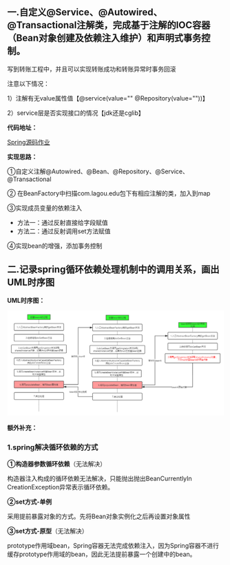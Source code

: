 ## 一.自定义@Service、@Autowired、@Transactional注解类，完成基于注解的IOC容器（Bean对象创建及依赖注入维护）和声明式事务控制。

写到转账工程中，并且可以实现转账成功和转账异常时事务回滚

注意以下情况：

1）注解有无value属性值【@service(value="" @Repository(value=""))】

2）service层是否实现接口的情况【jdk还是cglib】



**代码地址：**

[Spring源码作业](https://github.com/chao96/0406_spring)

**实现思路：**

①自定义注解@Autowired、@Bean、@Repository、@Service、@Transactional

② 在BeanFactory中扫描com.lagou.edu包下有相应注解的类，加入到map

③实现成员变量的依赖注入

+ 方法一：通过反射直接给字段赋值
+ 方法二：通过反射调用set方法赋值

④实现bean的增强，添加事务控制



## 二.记录spring循环依赖处理机制中的调用关系，画出UML时序图

**UML时序图：**

![](/img/Spring循环依赖时序图.png)

**额外补充：**

### 1.spring解决循环依赖的方式

**①构造器参数循环依赖**（无法解决）

构造器注入构成的循环依赖无法解决，只能抛出抛出BeanCurrentlyIn CreationException异常表示循环依赖。

**②set方式-单例**

采用提前暴露对象的方式。先将Bean对象实例化之后再设置对象属性

**③set方式-原型**（无法解决）

prototype作用域bean，Spring容器无法完成依赖注入，因为Spring容器不进行缓存prototype作用域的bean，因此无法提前暴露一个创建中的bean。
